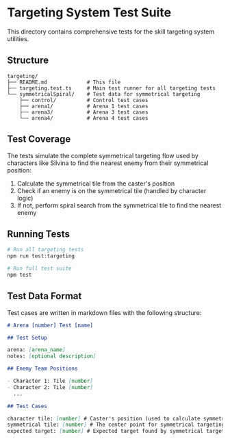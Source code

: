 # Targeting System Test Suite

This directory contains comprehensive tests for the skill targeting system utilities.

## Structure

```
targeting/
├── README.md             # This file
├── targeting.test.ts     # Main test runner for all targeting tests
└── symmetricalSpiral/    # Test data for symmetrical targeting
    ├── control/          # Control test cases
    ├── arena1/           # Arena 1 test cases
    ├── arena3/           # Arena 3 test cases
    └── arena4/           # Arena 4 test cases
```

## Test Coverage

The tests simulate the complete symmetrical targeting flow used by characters like Silvina to find the nearest enemy from their symmetrical position:

1. Calculate the symmetrical tile from the caster's position
2. Check if an enemy is on the symmetrical tile (handled by character logic)
3. If not, perform spiral search from the symmetrical tile to find the nearest enemy

## Running Tests

```bash
# Run all targeting tests
npm run test:targeting

# Run full test suite
npm test
```

## Test Data Format

Test cases are written in markdown files with the following structure:

```markdown
# Arena [number] Test [name]

## Test Setup

arena: [arena_name]
notes: [optional description]

## Enemy Team Positions

- Character 1: Tile [number]
- Character 2: Tile [number]
  ...

## Test Cases

character tile: [number] # Caster's position (used to calculate symmetrical tile)
symmetrical tile: [number] # The center point for symmetrical targeting (if enemy not on this tile, spiral search is performed)
expected target: [number] # Expected target found by symmetrical targeting
```
